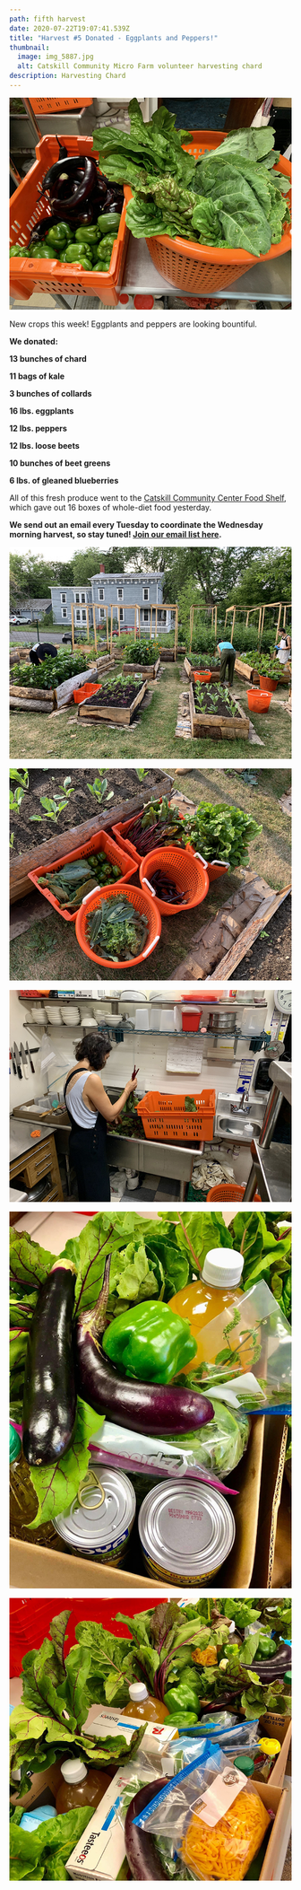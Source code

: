```yaml
---
path: fifth harvest
date: 2020-07-22T19:07:41.539Z
title: "Harvest #5 Donated - Eggplants and Peppers!"
thumbnail:
  image: img_5887.jpg
  alt: Catskill Community Micro Farm volunteer harvesting chard
description: Harvesting Chard
---
```

![Catskill Community Micro Farm harvest Avalon Lounge eggplants peppers](img_5895.jpg "Harvest")

New crops this week! Eggplants and peppers are looking bountiful.

**We donated:**

**13 bunches of chard**

**11 bags of kale**

**3 bunches of collards**

**16 lbs. eggplants**

**12 lbs. peppers**

**12 lbs. loose beets**

**10 bunches of beet greens**

**6 lbs. of gleaned blueberries**

All of this fresh produce went to the [Catskill Community Center Food Shelf](http://www.catskillcommunitycenter.org/food-pantry/), which gave out 16 boxes of whole-diet food yesterday.

**We send out an email every Tuesday to coordinate the Wednesday morning harvest, so stay tuned! [Join our email list here](https://gmail.us18.list-manage.com/subscribe?u=94746e6c6b5541022831953dd&id=1a2ecd69c1).**

![Catskill Community Micro Farm volunteers harvesting](img_5885.jpg "Harvesting")

![Catskill Community Micro Farm harvest kale eggplants peppers chard beets](img_5891.jpg "Harvest")

![Catskill Community Micro Farm volunteer washing at Avalon Lounge](img_5896.jpg "Washing Harvest")

![Catskill Community Micro Farm Catskill Community Center Food Shelf donation](img_5902.jpg "Food Pantry Donation")

![Catskill Community Micro Farm Catskill Community Center Food Shelf donation](img_5903.jpg "Food Pantry donation")